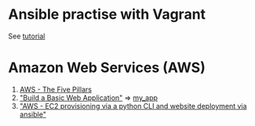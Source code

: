# Ansible practise with Vagrant
See [tutorial](/vagrant_ansible/README.MD)
# Amazon Web Services (AWS)
1. [AWS - The Five Pillars](https://aws.amazon.com/getting-started/fundamentals-core-concepts/?e=gs2020&p=gsrc)
2. ["Build a Basic Web Application"](https://aws.amazon.com/getting-started/hands-on/build-web-app-s3-lambda-api-gateway-dynamodb/) => [my_app](https://dev.d1itqiltg98glq.amplifyapp.com/)
3. ["AWS - EC2 provisioning via a python CLI and website deployment via ansible"](https://github.com/karma-git/DevOps-Exploring/aws_boto3/README.md)